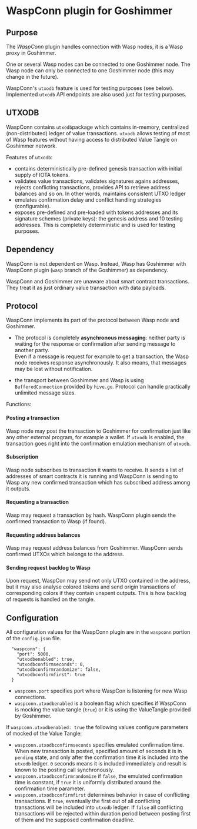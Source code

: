 # WaspConn plugin for Goshimmer

## Purpose

The _WaspConn_ plugin handles connection with Wasp nodes, it is a Wasp proxy
in Goshimmer. 

One or several Wasp nodes can be connected to one Goshimmer node. The Wasp node
can only be connected to one Goshimmer node (this may change in the future).

WaspConn's `utxodb` feature is used for testing purposes (see below). Implemented 
`utxodb` API endpoints are also used just for testing purposes.   

## UTXODB
WaspConn contains `utxodb`package which contains in-memory, centralized (non-distributed) 
ledger of value transactions. 
`utxodb` allows testing of most of Wasp features without having access to distributed Value Tangle 
on Goshimmer network.

Features of `utxodb`:
 
- contains deterministically pre-defined genesis transaction with initial supply of IOTA tokens.
- validates value transactions, validates signatures agains addresses, rejects conflicting transactions, 
provides API to retrieve address balances and so on. In other words, maintains consistent UTXO ledger
- emulates confirmation delay and conflict handling strategies (configurable).
- exposes pre-defined and pre-loaded with tokens addresses and its signature schemes (private keys): 
the genesis address and 10 testing addresses. This is completely deterministic and is used for testing purposes.  

## Dependency

WaspConn is not dependent on Wasp. Instead, Wasp has Goshimmer with WaspConn 
plugin (`wasp` branch of the Goshimmer) as dependency.

WaspConn and Goshimmer are unaware about smart contract transactions. They treat it as just
ordinary value transaction with data payloads. 

## Protocol

WaspConn implements its part of the protocol between Wasp node and Goshimmer. 

- The protocol is completely **asynchronous messaging**: neither party is waiting for the response or 
confirmation after sending message to another party.  
Even if a message is request for example to get a transaction, the Wasp node receives
response asynchronously. 
It also means, that messages may be lost without notification.

- the transport between Goshimmer and Wasp is using `BufferedConnection` provided by `hive.go`. 
Protocol can handle practically unlimited message sizes.

Functions:

#### Posting a transaction
Wasp node may post the transaction to Goshimmer for confirmation just like any other external program, for example 
a wallet. 
If `utxodb` is enabled, the transaction goes right into the confirmation emulation mechanism of `utxodb`. 

#### Subscription
Wasp node subscribes to transaction it wants to receive. It sends a list of addresses of smart contracts 
it is running and WaspConn is sending to Wasp any new confirmed transaction which has subscribed address among it 
outputs.

#### Requesting a transaction
Wasp may request a transaction by hash. WaspConn plugin sends the confirmed transaction to Wasp (if found).

#### Requesting address balances
Wasp may request address balances from Goshimmer. 
WaspConn sends confirmed UTXOs which belongs to the address.  

#### Sending request backlog to Wasp
Upon request, WaspCon may send not only UTXO contained in the address, but it may also analyse colored 
tokens and send origin transactions of corresponding colors if they contain unspent outputs. 
This is how backlog of requests is handled on the tangle.

## Configuration
All configuration values for the WaspConn plugin are in the `waspconn` portion of the `config.json` file.
```
  "waspconn": {
    "port": 5000,
    "utxodbenabled": true,
    "utxodbconfirmseconds": 0,
    "utxodbconfirmrandomize": false,
    "utxodbconfirmfirst": true
  }
```
- `waspconn.port` specifies port where WaspCon is listening for new Wasp connections.
- `waspconn.utxodbenabled` is a boolean flag which specifies if WaspConn is mocking the value tangle (`true`) or it 
is using the ValueTangle provided by Goshimmer.

If `waspconn.utxodbenabled: true` the following values configure parameters of mocked of the Value Tangle:

- `waspconn.utxodbconfirmseconds` specifies emulated confirmation time. When new transaction is posted, 
specified amount of seconds it is in `pending` state, and only after the confirmation time it is included 
into the `utxodb` ledger.
`0` seconds means it is included immediately and result is known to the posting call synchronously.
- `waspconn.utxodbconfirmrandomize` if `false`, the emulated confirmation time is constant, 
if `true` it is uniformly distributed around the confirmation time parameter.
-  `waspconn.utxodbconfirmfirst` determines behavior in case of conflicting transactions. If `true`, 
eventually the first out of all conflicting transactions will be included into `utxodb` ledger. If `false` 
all conflicting transactions will be rejected within duration period between posting first of them and 
the supposed confirmation deadline.
   
